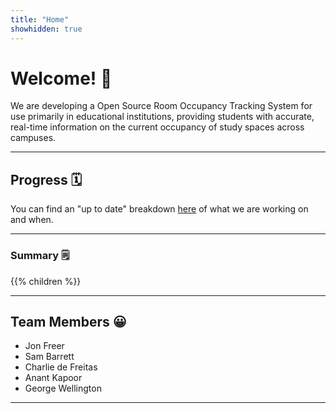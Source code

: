 ```yaml
---
title: "Home"
showhidden: true
---
```


# Welcome! 🎉

We are developing a Open Source Room Occupancy Tracking System for use primarily in educational institutions, providing students with accurate, real-time information on the current occupancy of study spaces across campuses.

---

## Progress 🗓

You can find an "up to date" breakdown [here](/progress) of what we are working on and when.

---

### Summary 🗒

{{% children %}}

---

## Team Members 😀

- Jon Freer
- Sam Barrett
- Charlie de Freitas
- Anant Kapoor
- George Wellington

---
